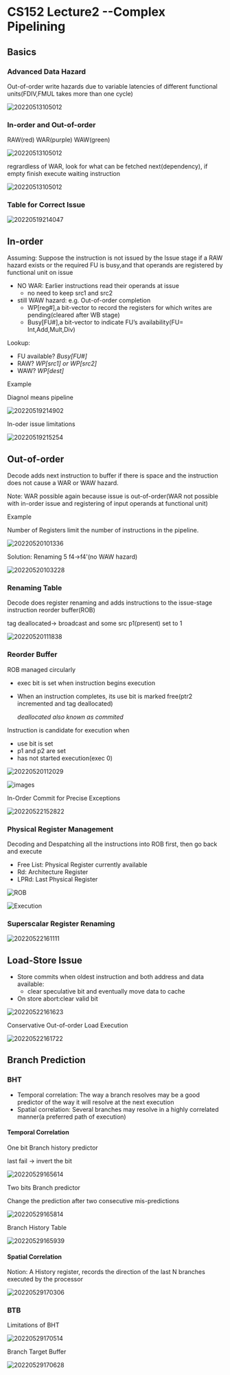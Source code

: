 # CS152 Lecture2 --Complex Pipelining

## Basics

### Advanced Data Hazard

Out-of-order write hazards due to variable latencies of different functional units(FDIV,FMUL takes more than one cycle)

![20220513105012](https://raw.githubusercontent.com/zxc2012/image/main/20220513105012.png)

### In-order and Out-of-order

RAW(red) WAR(purple) WAW(green)

![20220513105012](https://raw.githubusercontent.com/zxc2012/image/main/20220513112822.png)

regrardless of WAR, look for what can be fetched next(dependency), if empty finish execute waiting instruction

![20220513105012](https://raw.githubusercontent.com/zxc2012/image/main/20220513120540.png)

### Table for Correct Issue

![20220519214047](https://raw.githubusercontent.com/zxc2012/image/main/20220519214047.png)

## In-order

Assuming: Suppose the instruction is not issued	by the Issue stage if a RAW	hazard exists or the required FU is busy,and that operands are registered by functional unit on issue

- NO WAR: Earlier instructions read	their operands at issue
    - no need to keep src1 and src2
- still WAW	hazard: e.g. Out-of-order completion
    - WP[reg#],a bit-vector to record the registers for which writes are pending(cleared after WB stage)
    - Busy[FU#],a bit-vector to	indicate FU’s availability(FU=	Int,Add,Mult,Div)

Lookup:

- FU available?	*Busy[FU#]*
- RAW? *WP[src1] or WP[src2]*
- WAW? *WP[dest]*		

Example

Diagnol means pipeline

![20220519214902](https://raw.githubusercontent.com/zxc2012/image/main/20220519214902.png)

In-oder issue limitations

![20220519215254](https://raw.githubusercontent.com/zxc2012/image/main/20220519215254.png)

## Out-of-order

Decode adds	next instruction to	buffer	if	there is space and the instruction does not	cause a	WAR	or WAW hazard.	

Note: WAR possible again because issue is out-of-order(WAR not possible with in-order issue and registering of input operands at functional unit)	

Example

Number of Registers limit the number of instructions in	the	pipeline.

![20220520101336](https://raw.githubusercontent.com/zxc2012/image/main/20220520101336.png)

Solution: Renaming 5 f4->f4'(no WAW hazard)

![20220520103228](https://raw.githubusercontent.com/zxc2012/image/main/20220520103228.png)

### Renaming Table

Decode does register renaming and adds instructions to the	 issue-stage instruction reorder buffer(ROB)

tag deallocated-> broadcast and some src p1(present) set to 1

![20220520111838](https://raw.githubusercontent.com/zxc2012/image/main/20220520111838.png)

### Reorder Buffer

ROB	managed	circularly
- exec bit is set when instruction begins execution
- When an instruction completes, its use bit is marked free(ptr2 incremented and tag deallocated)

    *deallocated also known as commited*

Instruction is candidate for execution when
- use bit is set
- p1 and p2 are set 
- has not started execution(exec 0)

![20220520112029](https://raw.githubusercontent.com/zxc2012/image/main/20220520112029.png)

![images](https://raw.githubusercontent.com/zxc2012/image/main/images.gif)

In-Order Commit	for	Precise	Exceptions

![20220522152822](https://raw.githubusercontent.com/zxc2012/image/main/20220522152822.png)

### Physical Register Management

Decoding and Despatching all the instructions into ROB first, then go back and execute
- Free List: Physical Register currently available
- Rd: Architecture Register
- LPRd: Last Physical Register

![ROB](https://raw.githubusercontent.com/zxc2012/image/main/ROB.gif)

![Execution](https://raw.githubusercontent.com/zxc2012/image/main/Execution.gif)

### Superscalar Register Renaming 

![20220522161111](https://raw.githubusercontent.com/zxc2012/image/main/20220522161111.png)

## Load-Store Issue

- Store commits	when oldest	instruction	and	
both address and data available:		
    - clear speculative	bit	and	eventually move data to cache
- On store abort:clear valid bit

![20220522161623](https://raw.githubusercontent.com/zxc2012/image/main/20220522161623.png)

Conservative Out-of-order Load	Execution

![20220522161722](https://raw.githubusercontent.com/zxc2012/image/main/20220522161722.png)

## Branch Prediction

### BHT

- Temporal correlation: The way a branch resolves may	be a good predictor of the	way	it	will resolve at	the next execution
- Spatial correlation: Several branches may resolve in a	highly correlated manner(a preferred path of execution)

#### Temporal Correlation

One bit Branch history predictor

last fail -> invert the bit

![20220529165614](https://raw.githubusercontent.com/zxc2012/image/main/20220529165614.png)

Two bits Branch predictor

Change the prediction after two	consecutive	mis-predictions

![20220529165814](https://raw.githubusercontent.com/zxc2012/image/main/20220529165814.png)

Branch History Table

![20220529165939](https://raw.githubusercontent.com/zxc2012/image/main/20220529165939.png)

#### Spatial Correlation

Notion: A History register, records the direction of the last N branches	executed by	the	processor

![20220529170306](https://raw.githubusercontent.com/zxc2012/image/main/20220529170306.png)

### BTB

Limitations of BHT

![20220529170514](https://raw.githubusercontent.com/zxc2012/image/main/20220529170514.png)

Branch Target Buffer

![20220529170628](https://raw.githubusercontent.com/zxc2012/image/main/20220529170628.png)
